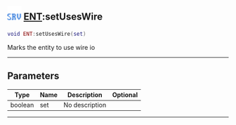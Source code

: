 ## <img src="../../.gitbook/assets/server.png" width="32" height="32" /> [ENT](../ent/README.md):setUsesWire

```lua
void ENT:setUsesWire(set)
```

Marks the entity to use wire io<br>

-----------------
## Parameters

| Type   | Name | Description | Optional |
| ------ | ---- | ----------- | -------: |
| boolean | set | No description |  |


--------